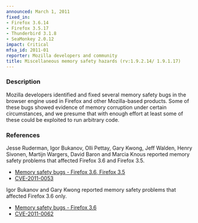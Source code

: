 ```yaml
---
announced: March 1, 2011
fixed_in:
- Firefox 3.6.14
- Firefox 3.5.17
- Thunderbird 3.1.8
- SeaMonkey 2.0.12
impact: Critical
mfsa_id: 2011-01
reporter: Mozilla developers and community
title: Miscellaneous memory safety hazards (rv:1.9.2.14/ 1.9.1.17)
---
```


<h3>Description</h3>

<p>Mozilla developers identified and fixed several memory safety bugs
in the browser engine used in Firefox and other Mozilla-based
products. Some of these bugs showed evidence of memory corruption
under certain circumstances, and we presume that with enough effort at
least some of these could be exploited to run arbitrary code.</p>

<h3>References</h3>

<p>Jesse Ruderman, Igor Bukanov, Olli Pettay, Gary Kwong, Jeff Walden,
Henry Sivonen, Martijn Wargers, David Baron and Marcia Knous reported
memory safety problems that affected Firefox 3.6 and Firefox 3.5.</p>
<ul>
  <li><a href="https://bugzilla.mozilla.org/buglist.cgi?bug_id=558531,558541,558633,563243,576649,596232,600853,600974,602115,605672,613376,614499,563618">Memory safety bugs - Firefox 3.6, Firefox 3.5</a></li>
  <li><a class="ex-ref" href="http://cve.mitre.org/cgi-bin/cvename.cgi?name=CVE-2011-0053">CVE-2011-0053</a></li>
</ul>

<p>Igor Bukanov and Gary Kwong reported memory safety problems that
affected Firefox 3.6 only.</p>
<ul>
  <li><a href="https://bugzilla.mozilla.org/buglist.cgi?bug_id=599610,569384">Memory safety bugs - Firefox 3.6</a></li>
  <li><a class="ex-ref" href="http://cve.mitre.org/cgi-bin/cvename.cgi?name=CVE-2011-0062">CVE-2011-0062</a></li>
</ul>




